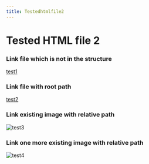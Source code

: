 ```yaml
---
title: Testedhtmlfile2
---
```


<h1>Tested HTML file 2</h1>

<h3>Link file which is not in the structure</h3>
<a href="https://github.com/gardener/gardener/blob/v1.30.0/README.md">test1</a>

<h3>Link file with root path</h3>
<a href="/mainTree/html-tests/testedHTMLFile2/">test2</a>

<h3>Link existing image with relative path</h3>
<img title="test3" src="/mainTree/gardener-docforge-logo.png">

<h3>Link one more existing image with relative path</h3>
<img title="test4" src="/mainTree/gardener-docforge-logo.png">
